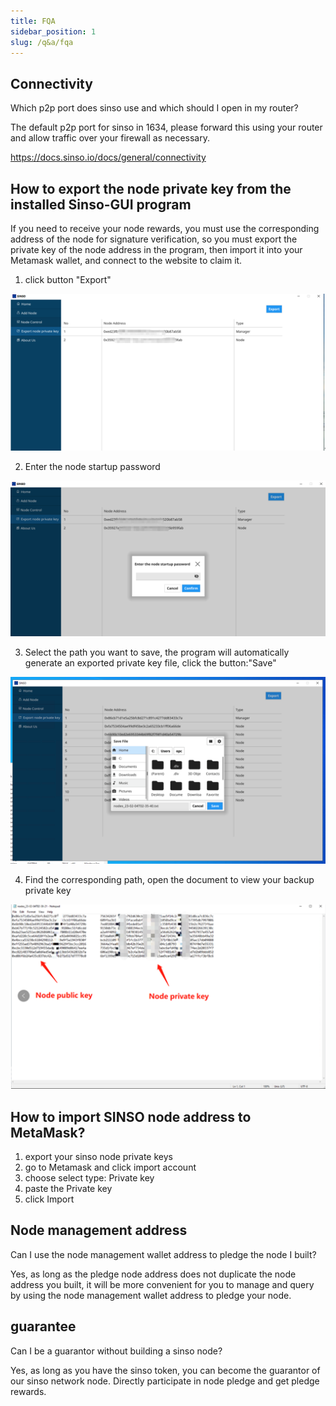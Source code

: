 ```yaml
---
title: FQA
sidebar_position: 1
slug: /q&a/fqa
---
```


## Connectivity

Which p2p port does sinso use and which should I open in my router?

The default p2p port for sinso in 1634, please forward this using your router and allow traffic over your firewall as necessary.

https://docs.sinso.io/docs/general/connectivity

## How to export the node private key from the installed Sinso-GUI program

If you need to receive your node rewards, you must use the corresponding address of the node for signature verification, so you must export the private key of the node address in the program, then import it into your Metamask wallet, and connect to the website to claim it.

1. click button "Export"

![Coinlist ](../img/fqa/f1.jpg)

2. Enter the node startup password

![Coinlist ](../img/fqa/f2.jpg)

3. Select the path you want to save, the program will automatically generate an exported private key file, click the button:"Save"

![Coinlist ](../img/fqa/f3.jpg)

4. Find the corresponding path, open the document to view your backup private key

![Coinlist ](../img/fqa/f4.jpg)

## How to import SINSO node address to MetaMask?

1. export your sinso node private keys
2. go to Metamask and click import account
3. choose select type: Private key
4. paste the Private key
5. click Import

## Node management address

Can I use the node management wallet address to pledge the node I built?

Yes, as long as the pledge node address does not duplicate the node address you built, it will be more convenient for you to manage and query by using the node management wallet address to pledge your node.

## guarantee

Can I be a guarantor without building a sinso node?

Yes, as long as you have the sinso token, you can become the guarantor of our sinso network node. Directly participate in node pledge and get pledge rewards.
